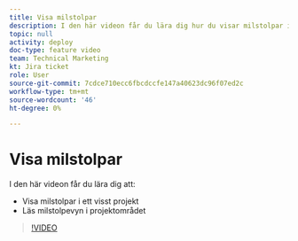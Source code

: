 ```yaml
---
title: Visa milstolpar
description: I den här videon får du lära dig hur du visar milstolpar i ett projekt, och hur du använder milstolpevyn i projektområdet.
topic: null
activity: deploy
doc-type: feature video
team: Technical Marketing
kt: Jira ticket
role: User
source-git-commit: 7cdce710ecc6fbcdccfe147a40623dc96f07ed2c
workflow-type: tm+mt
source-wordcount: '46'
ht-degree: 0%

---
```


# Visa milstolpar

I den här videon får du lära dig att:

* Visa milstolpar i ett visst projekt
* Läs milstolpevyn i projektområdet

>[!VIDEO](https://video.tv.adobe.com/v/335206/?quality=12)
